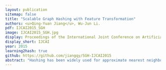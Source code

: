 ```yaml
---
layout: publication
sitemap: false
title: "Scalable Graph Hashing with Feature Transformation"
authors: <u>Qing-Yuan Jiang</u>, Wu-Jun Li.
pdf: IJCAI2015_SGH
image: IJCAI2015_SGH.jpg
display: Proceedings of the International Joint Conference on Artificial Intelligence
display_short: IJCAI
year: 2015
learning2hash: true
github: https://github.com/jiangqy/SGH-IJCAI2015
abstract: "Hashing has been widely used for approximate nearest neighbor (ANN) search in big data applications because of its low storage cost and fast retrieval speed. The goal of hashing is to map the data points from the original space into a binary-code space where the similarity (neighborhood structure) in the original space is preserved. By directly exploiting the similarity to guide the hashing code learning procedure, graph hashing has attracted much attention. However, most existing graph hashing methods cannot achieve satisfactory performance in real applications due to the high complexity for graph modeling. In this paper, we propose a novel method, called scalable graph hashing with feature transformation (SGH), for large-scale graph hashing. Through feature transformation, we can effectively approximate the whole graph without explicitly computing the similarity graph matrix, based on which a sequential learning method is proposed to learn the hash functions in a bit-wise manner. Experiments on two datasets with one million data points show that our SGH method can outperform the state-of-the-art methods in terms of both accuracy and scalability"
---
```

